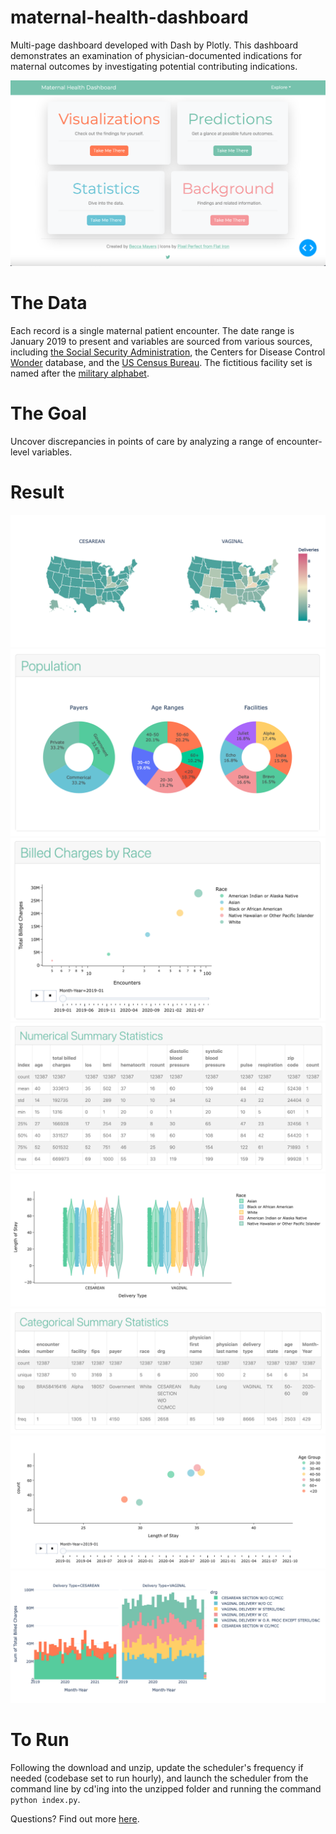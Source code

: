 # maternal-health-dashboard
Multi-page dashboard developed with Dash by Plotly. This dashboard demonstrates an examination of physician-documented indications for maternal outcomes by investigating potential contributing indications.  

![Dashboard Home](https://github.com/becca-mayers/maternal-health-dashboard/blob/main/github-images/home.png)

# The Data
Each record is a single maternal patient encounter. The date range is January 2019 to present and variables are sourced from various sources, including [the Social Security Administration](https://www.ssa.gov/cgi-bin/popularnames.cgi), the Centers for Disease Control [Wonder](https://wonder.cdc.gov/wonder/sci_data/codes/fips/type_txt/cntyxref.asp) database, and the [US Census Bureau](https://www.census.gov/topics/population/race/about.html#:~:text=OMB%20requires%20five%20minimum%20categories,Hawaiian%20or%20Other%20Pacific%20Islander). The fictitious facility set is named after the [military alphabet](https://en.wikipedia.org/wiki/NATO_phonetic_alphabet). 

# The Goal
Uncover discrepancies in points of care by analyzing a range of encounter-level variables.

# Result 
![Delivery Type Maps](https://github.com/becca-mayers/maternal-health-dashboard/blob/main/github-images/linked-chloropleth-maps.png)
![Population Pie Graphs](https://github.com/becca-mayers/maternal-health-dashboard/blob/main/github-images/population-pie.png)
![Animated Billed Charges Scatter Plot](https://github.com/becca-mayers/maternal-health-dashboard/blob/main/github-images/animated-scatter-graph.png) 
![Numeric Statistics Table](https://github.com/becca-mayers/maternal-health-dashboard/blob/main/github-images/numeric-statistics.png)
![Length of Stay Violin Plot](https://github.com/becca-mayers/maternal-health-dashboard/blob/main/github-images/violin-plot.png)
![Categorical Statistics Table](https://github.com/becca-mayers/maternal-health-dashboard/blob/main/github-images/categorical-statistics.png)
![Animated Length of Stay x Age Group Scatter Plot](https://github.com/becca-mayers/maternal-health-dashboard/blob/main/github-images/los-age-animated-graph.png)
![Delivery Type x Diagnosis Histograms](https://github.com/becca-mayers/maternal-health-dashboard/blob/main/github-images/delivery-type-drg-histos.png)


# To Run
Following the download and unzip, update the scheduler's frequency if needed (codebase set to run hourly), and launch the scheduler from the command line by cd'ing into the unzipped folder and running the command  `python index.py`.

Questions? Find out more [here](https://www.beccamayers.com).

